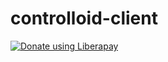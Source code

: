 # controlloid-client
<a href="https://liberapay.com/experiment322/donate"><img alt="Donate using Liberapay" src="https://liberapay.com/assets/widgets/donate.svg"></a>
